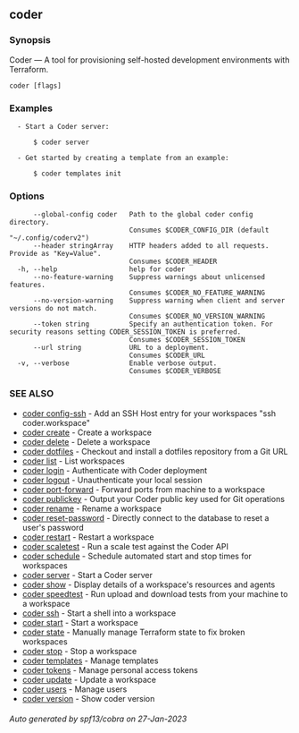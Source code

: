 ## coder

### Synopsis

Coder — A tool for provisioning self-hosted development environments with Terraform.

```
coder [flags]
```

### Examples

```
  - Start a Coder server:

      $ coder server

  - Get started by creating a template from an example:

      $ coder templates init
```

### Options

```
      --global-config coder   Path to the global coder config directory.
                              Consumes $CODER_CONFIG_DIR (default "~/.config/coderv2")
      --header stringArray    HTTP headers added to all requests. Provide as "Key=Value".
                              Consumes $CODER_HEADER
  -h, --help                  help for coder
      --no-feature-warning    Suppress warnings about unlicensed features.
                              Consumes $CODER_NO_FEATURE_WARNING
      --no-version-warning    Suppress warning when client and server versions do not match.
                              Consumes $CODER_NO_VERSION_WARNING
      --token string          Specify an authentication token. For security reasons setting CODER_SESSION_TOKEN is preferred.
                              Consumes $CODER_SESSION_TOKEN
      --url string            URL to a deployment.
                              Consumes $CODER_URL
  -v, --verbose               Enable verbose output.
                              Consumes $CODER_VERBOSE
```

### SEE ALSO

- [coder config-ssh](coder_config-ssh.md) - Add an SSH Host entry for your workspaces "ssh coder.workspace"
- [coder create](coder_create.md) - Create a workspace
- [coder delete](coder_delete.md) - Delete a workspace
- [coder dotfiles](coder_dotfiles.md) - Checkout and install a dotfiles repository from a Git URL
- [coder list](coder_list.md) - List workspaces
- [coder login](coder_login.md) - Authenticate with Coder deployment
- [coder logout](coder_logout.md) - Unauthenticate your local session
- [coder port-forward](coder_port-forward.md) - Forward ports from machine to a workspace
- [coder publickey](coder_publickey.md) - Output your Coder public key used for Git operations
- [coder rename](coder_rename.md) - Rename a workspace
- [coder reset-password](coder_reset-password.md) - Directly connect to the database to reset a user's password
- [coder restart](coder_restart.md) - Restart a workspace
- [coder scaletest](coder_scaletest.md) - Run a scale test against the Coder API
- [coder schedule](coder_schedule.md) - Schedule automated start and stop times for workspaces
- [coder server](coder_server.md) - Start a Coder server
- [coder show](coder_show.md) - Display details of a workspace's resources and agents
- [coder speedtest](coder_speedtest.md) - Run upload and download tests from your machine to a workspace
- [coder ssh](coder_ssh.md) - Start a shell into a workspace
- [coder start](coder_start.md) - Start a workspace
- [coder state](coder_state.md) - Manually manage Terraform state to fix broken workspaces
- [coder stop](coder_stop.md) - Stop a workspace
- [coder templates](coder_templates.md) - Manage templates
- [coder tokens](coder_tokens.md) - Manage personal access tokens
- [coder update](coder_update.md) - Update a workspace
- [coder users](coder_users.md) - Manage users
- [coder version](coder_version.md) - Show coder version

###### Auto generated by spf13/cobra on 27-Jan-2023
